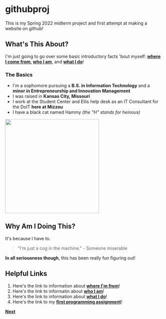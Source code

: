 # githubproj
This is my Spring 2022 midterm project and first attempt at making a website on github!

## What's This About?
I'm just going to go over some basic introductory facts 'bout myself: **[where I come from](https://en.wikipedia.org/wiki/Uterus), [who I am](https://en.wikipedia.org/wiki/Asian_Woman)**, and **[what I do](https://en.wikipedia.org/wiki/Maternal_insult)**!  

### The Basics
* I'm a sophomore pursuing a **B.S. in Information Technology** and a **minor in Entrepreneurship and Innovation Management**
* I was raised in **Kansas City, Missouri**
* I work at the Student Center and Ellis help desk as an IT Consultant for the DoIT **here at Mizzou**
* I have a black cat named Hammy _(the "H" stands for heinous)_  
<img src = "https://user-images.githubusercontent.com/101818635/159079548-b334bdeb-921a-4c82-a231-a41a8c0ff3f9.jpg" width = "300" length = "300">

## Why Am I Doing This?
It's because I have to.  
>"I'm just a cog in the machine." - Someone miserable  

**In all seriousness though**, this has been really fun figuring out!

## Helpful Links
1. Here's the link to information about **[where I'm from](WhereI'mFrom.md)**!  
2. Here's the link to informatin about **[who I am](WhoIAm.md)**!  
3. Here's the link to information about **[what I do](WhatIDo.md)**!
4. Here's the link to my **[first programming assignment](codeblock.md)**!

**[Next](WhereI'mFrom.md)**
